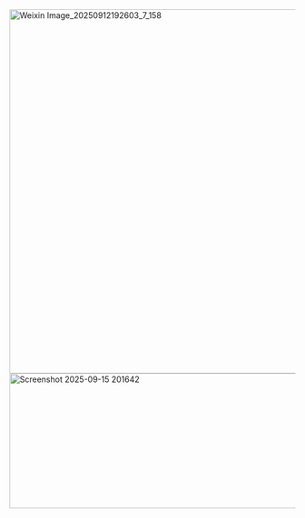 <img width="1074" height="642" alt="Weixin Image_20250912192603_7_158" src="https://github.com/user-attachments/assets/c6ec58bb-e8ed-48b8-9a0e-c6aa6cbe74c0" />
<img width="1142" height="238" alt="Screenshot 2025-09-15 201642" src="https://github.com/user-attachments/assets/4426637d-0dcf-4126-94ff-936d1a83a1d5" />
